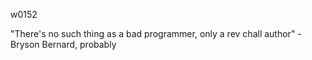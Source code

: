 w0152

"There's no such thing as a bad programmer, only a rev chall author" - Bryson Bernard, probably
